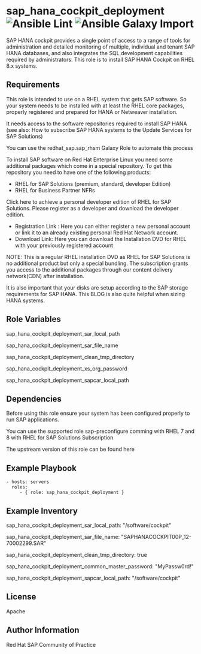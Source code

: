 # sap_hana_cockpit_deployment ![Ansible Lint](https://github.com/redhat-sap/sap_hana_cockpit_deployment/workflows/Ansible%20Lint/badge.svg?branch=main) ![Ansible Galaxy Import](https://github.com/redhat-sap/sap_hana_cockpit_deployment/workflows/Ansible%20Galaxy%20Import/badge.svg?branch=main)

SAP HANA cockpit provides a single point of access to a range of tools for administration and detailed monitoring of multiple, individual and tenant SAP HANA databases, and also integrates the SQL development capabilities required by administrators. This role is to install SAP HANA Cockpit on RHEL 8.x systems. 

Requirements
------------

This role is intended to use on a RHEL system that gets SAP software. So your system needs to be installed with at least the RHEL core packages, properly registered and prepared for HANA or Netweaver installation.

It needs access to the software repositories required to install SAP HANA (see also: How to subscribe SAP HANA systems to the Update Services for SAP Solutions)

You can use the redhat_sap.sap_rhsm Galaxy Role to automate this process

To install SAP software on Red Hat Enterprise Linux you need some additional packages which come in a special repository. To get this repository you need to have one of the following products:

* RHEL for SAP Solutions (premium, standard, developer Edition)
* RHEL for Business Partner NFRs

Click here to achieve a personal developer edition of RHEL for SAP Solutions. Please register as a developer and download the developer edition.

* Registration Link : Here you can either register a new personal account or link it to an already existing personal Red Hat Network account.
* Download Link: Here you can download the Installation DVD for RHEL with your previously registered account

NOTE: This is a regular RHEL installation DVD as RHEL for SAP Solutions is no additional product but only a special bundling. The subscription grants you access to the additional packages through our content delivery network(CDN) after installation.

It is also important that your disks are setup according to the SAP storage requirements for SAP HANA. This BLOG is also quite helpful when sizing HANA systems.

Role Variables
--------------

sap_hana_cockpit_deployment_sar_local_path

sap_hana_cockpit_deployment_sar_file_name

sap_hana_cockpit_deployment_clean_tmp_directory

sap_hana_cockpit_deployment_xs_org_password

sap_hana_cockpit_deployment_sapcar_local_path


Dependencies
------------

Before using this role ensure your system has been configured properly to run SAP applications.

You can use the supported role sap-preconfigure comming with RHEL 7 and 8 with RHEL for SAP Solutions Subscription

The upstream version of this role can be found here

Example Playbook
----------------

    - hosts: servers
      roles:
         - { role: sap_hana_cockpit_deployment }

Example Inventory
----------------

sap_hana_cockpit_deployment_sar_local_path: "/software/cockpit"

sap_hana_cockpit_deployment_sar_file_name: "SAPHANACOCKPIT00P_12-70002299.SAR"

sap_hana_cockpit_deployment_clean_tmp_directory: true

sap_hana_cockpit_deployment_common_master_password: "MyPassw0rd!"

sap_hana_cockpit_deployment_sapcar_local_path: "/software/cockpit"

License
-------

Apache

Author Information
------------------

Red Hat SAP Community of Practice
